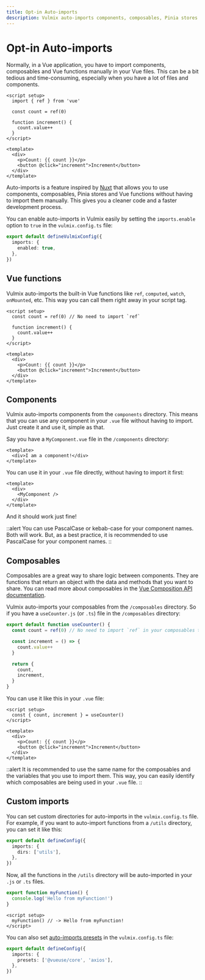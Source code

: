 ```yaml
---
title: Opt-in Auto-imports
description: Vulmix auto-imports components, composables, Pinia stores and Vue functions for you, so you don't have to import them manually in your Vue files.
---
```


# Opt-in Auto-imports

Normally, in a Vue application, you have to import components, composables and Vue functions manually in your Vue files. This can be a bit tedious and time-consuming, especially when you have a lot of files and components.

```vue [app.vue]{2}
<script setup>
  import { ref } from 'vue'

  const count = ref(0)

  function increment() {
    count.value++
  }
</script>

<template>
  <div>
    <p>Count: {{ count }}</p>
    <button @click="increment">Increment</button>
  </div>
</template>
```

Auto-imports is a feature inspired by <a href="https://nuxt.com/" target="_blank" rel="nofollow noreferrer noopener">Nuxt</a> that allows you to use components, composables, Pinia stores and Vue functions without having to import them manually. This gives you a cleaner code and a faster development process.

You can enable auto-imports in Vulmix easily by setting the `imports.enable` option to `true` in the `vulmix.config.ts` file:

```ts [vulmix.config.ts]{2-4}
export default defineVulmixConfig({
  imports: {
    enabled: true,
  },
})
```

## Vue functions

Vulmix auto-imports the built-in Vue functions like `ref`, `computed`, `watch`, `onMounted`, etc. This way you can call them right away in your script tag.

```vue [app.vue]
<script setup>
  const count = ref(0) // No need to import `ref`

  function increment() {
    count.value++
  }
</script>

<template>
  <div>
    <p>Count: {{ count }}</p>
    <button @click="increment">Increment</button>
  </div>
</template>
```

## Components

Vulmix auto-imports components from the `components` directory. This means that you can use any component in your `.vue` file without having to import. Just create it and use it, simple as that.

Say you have a `MyComponent.vue` file in the `/components` directory:

```vue [components/MyComponent.vue]
<template>
  <div>I am a component!</div>
</template>
```

You can use it in your `.vue` file directly, without having to import it first:

```vue [app.vue]
<template>
  <div>
    <MyComponent />
  </div>
</template>
```

And it should work just fine!

::alert
You can use PascalCase or kebab-case for your component names. Both will work. But, as a best practice, it is recommended to use PascalCase for your component names.
::

## Composables

Composables are a great way to share logic between components. They are functions that return an object with the data and methods that you want to share. You can read more about composables in the <a href="https://vuejs.org/guide/reusability/composables.html" target="_blank" rel="nofollow noreferrer noopener">Vue Composition API documentation</a>.

Vulmix auto-imports your composables from the `/composables` directory. So if you have a `useCounter.js` (or `.ts`) file in the `/composables` directory:

```js [composables/useCounter.js]
export default function useCounter() {
  const count = ref(0) // No need to import `ref` in your composables too!

  const increment = () => {
    count.value++
  }

  return {
    count,
    increment,
  }
}
```

You can use it like this in your `.vue` file:

```vue [app.vue]{2}
<script setup>
  const { count, increment } = useCounter()
</script>

<template>
  <div>
    <p>Count: {{ count }}</p>
    <button @click="increment">Increment</button>
  </div>
</template>
```

::alert
It is recommended to use the same name for the composables and the variables that you use to import them. This way, you can easily identify which composables are being used in your `.vue` file.
::

## Custom imports

You can set custom directories for auto-imports in the `vulmix.config.ts` file. For example, if you want to auto-import functions from a `/utils` directory, you can set it like this:

```ts [vulmix.config.ts]
export default defineConfig({
  imports: {
    dirs: ['utils'],
  },
})
```

Now, all the functions in the `/utils` directory will be auto-imported in your `.js` or `.ts` files.

```ts [utils/myFunction.ts]
export function myFunction() {
  console.log('Hello from myFunction!')
}
```

```vue [app.vue]
<script setup>
  myFunction() // -> Hello from myFunction!
</script>
```

You can also set <a href="https://github.com/antfu/unplugin-auto-import/tree/main/src/presets" target="_blank" rel="nofollow noreferrer noopener">auto-imports presets</a> in the `vulmix.config.ts` file:

```ts [vulmix.config.ts]
export default defineConfig({
  imports: {
    presets: ['@vueuse/core', 'axios'],
  },
})
```
